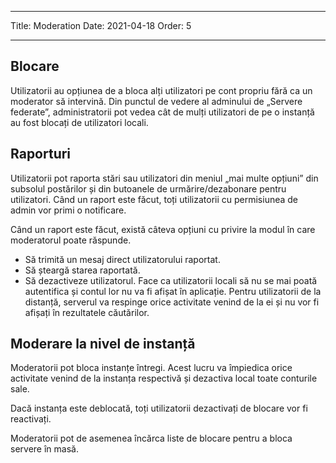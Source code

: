 - - -
Title: Moderation Date: 2021-04-18 Order: 5
- - -

## Blocare
Utilizatorii au opțiunea de a bloca alți utilizatori pe cont propriu fără ca un moderator să intervină. Din punctul de vedere al adminului de „Servere federate”, administratorii pot vedea cât de mulți utilizatori de pe o instanță au fost blocați de utilizatori locali.

## Raporturi
Utilizatorii pot raporta stări sau utilizatori din meniul „mai multe opțiuni” din subsolul postărilor și din butoanele de urmărire/dezabonare pentru utilizatori. Când un raport este făcut, toți utilizatorii cu permisiunea de admin vor primi o notificare.

Când un raport este făcut, există câteva opțiuni cu privire la modul în care moderatorul poate răspunde.
- Să trimită un mesaj direct utilizatorului raportat.
- Să șteargă starea raportată.
- Să dezactiveze utilizatorul. Face ca utilizatorii locali să nu se mai poată autentifica și contul lor nu va fi afișat în aplicație. Pentru utilizatorii de la distanță, serverul va respinge orice activitate venind de la ei și nu vor fi afișați în rezultatele căutărilor.

## Moderare la nivel de instanță
Moderatorii pot bloca instanțe întregi. Acest lucru va împiedica orice activitate venind de la instanța respectivă și dezactiva local toate conturile sale.

Dacă instanța este deblocată, toți utilizatorii dezactivați de blocare vor fi reactivați.

Moderatorii pot de asemenea încărca liste de blocare pentru a bloca servere în masă.
